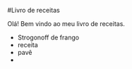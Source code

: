 #Livro de receitas

Olá! Bem vindo ao meu livro de receitas.

- Strogonoff de frango
- receita
- pavê
- 


